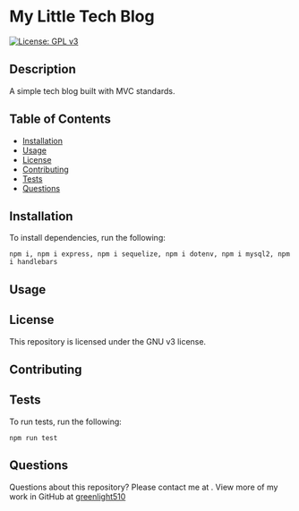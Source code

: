 # My Little Tech Blog

[![License: GPL v3](https://img.shields.io/badge/License-GPLv3-blue.svg)](https://www.gnu.org/licenses/gpl-3.0)

## Description

A simple tech blog built with MVC standards. 

## Table of Contents

* [Installation](#installation)
* [Usage](#usage)
* [License](#license)
* [Contributing](#contributing)
* [Tests](#tests)
* [Questions](#questions)

## Installation

To install dependencies, run the following:

`
npm i, npm i express, npm i sequelize, npm i dotenv, npm i mysql2, npm i handlebars
`

## Usage



## License

This repository is licensed under the GNU v3 license.

## Contributing



## Tests

To run tests, run the following:

`
npm run test
`

## Questions

Questions about this repository? Please contact me at [](mailto:). View more of my work in GitHub at [greenlight510](https://github.com/greenlight510) 

